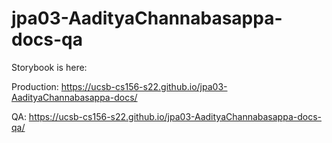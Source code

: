 # jpa03-AadityaChannabasappa-docs-qa

Storybook is here:

Production: https://ucsb-cs156-s22.github.io/jpa03-AadityaChannabasappa-docs/

QA: https://ucsb-cs156-s22.github.io/jpa03-AadityaChannabasappa-docs-qa/
